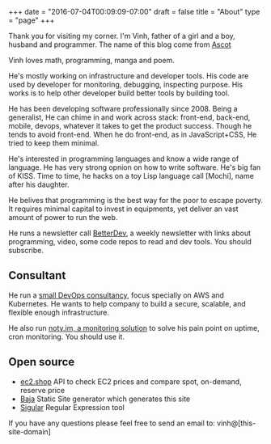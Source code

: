 +++
date = "2016-07-04T00:09:09-07:00"
draft = false
title = "About"
type  = "page"
+++

Thank you for visiting my corner. I'm Vinh, father of a girl and a boy,
husband and programmer. The name of this blog come from
[Ascot](https://magicknightrayearth.fandom.com/wiki/Ascot#:~:text=Ascot%20in%20the%20art%20book,considers%20to%20be%20his%20friends.&text=In%20the%20anime%20he%20destroys,and%20essentially%20causes%20her%20death.)

Vinh loves math, programming, manga and poem.

He's mostly working on infrastructure and developer tools. His code are used
by developer for monitoring, debugging, inspecting purpose. His works is
to help other developer build better tools by building tool.

He has been developing software professionally since 2008. Being a
generalist, He can chime in and work across stack: front-end, back-end,
mobile, devops, whatever it takes to get the product success. Though he
tends to avoid front-end. When he do front-end, as in JavaScript+CSS, He
tried to keep them minimal.

He's interested in programming languages and know a wide range of language.
He has very strong opnion on how to write software. He's big fan of
KISS. Time to time, he hacks on a toy Lisp language call [Mochi], name
after his daughter.

He belives that programming is the best way for the poor to escape
poverty. It requires minimal capital to invest in equipments, yet
deliver an vast amount of power to run the web.

He runs a newsletter call
[BetterDev](https://betterdev.link), a weekly newsletter with links
about programming, video, some code repos to read and dev tools. You should
subscribe.

## Consultant

He run a [small DevOps consultancy](https://getopty.com), focus specially
on AWS and Kubernetes. He wants to help company to build a secure, scalable,
and flexible enough infrastructure.

He also run [noty.im, a monitoring solution](https://noty.im) to
solve his pain point on uptime, cron monitoring. You should use it.


## Open source

- [ec2.shop](https://ec2.shop) API to check EC2 prices and compare spot,
  on-demand, reserve price
- [Baja](https://github.com/yeo/baja) Static Site generator which
  generates this site
- [Sigular](https://sigular.herokuapp.com) Regular Expression tool

If you have any questions please feel free to send an email to: vinh@[this-site-domain]
